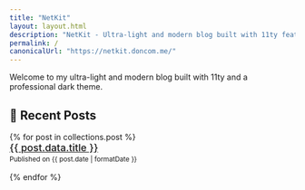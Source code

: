 ```yaml
---
title: "NetKit"
layout: layout.html
description: "NetKit - Ultra-light and modern blog built with 11ty featuring a professional dark theme."
permalink: /
canonicalUrl: "https://netkit.doncom.me/"
---
```


Welcome to my ultra-light and modern blog built with 11ty and a professional dark theme.

## 📝 Recent Posts

<ul style="list-style: none; padding: 0;">
{% for post in collections.post %}
  <li style="margin-bottom: 1rem;">
    <a href="{{ post.url | url }}" style="font-size: 1.1rem; font-weight: 500;">
      {{ post.data.title }}
    </a><br />
    <small style="color: var(--muted);">Published on {{ post.date | formatDate }}</small>
  </li>
{% endfor %}
</ul>
